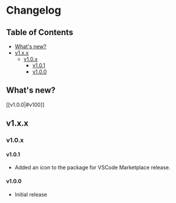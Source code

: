 # Changelog <!-- omit from toc -->

## Table of Contents <!-- omit from toc -->

- [What's new?](#whats-new)
- [v1.x.x](#v1xx)
  - [v1.0.x](#v10x)
    - [v1.0.1](#v101)
    - [v1.0.0](#v100)

## What's new?

[[v1.0.0|#v100]]

## v1.x.x

### v1.0.x

#### v1.0.1

- Added an icon to the package for VSCode Marketplace release.

#### v1.0.0

- Initial release
